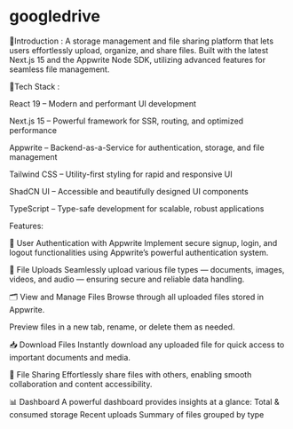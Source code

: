 # googledrive

🤖Introduction :
A storage management and file sharing platform that lets users effortlessly upload, organize, and share files. Built with the latest Next.js 15 and the Appwrite Node SDK, utilizing advanced features for seamless file management.

🚀Tech Stack :

React 19 – Modern and performant UI development

Next.js 15 – Powerful framework for SSR, routing, and optimized performance

Appwrite – Backend-as-a-Service for authentication, storage, and file management

Tailwind CSS – Utility-first styling for rapid and responsive UI

ShadCN UI – Accessible and beautifully designed UI components

TypeScript – Type-safe development for scalable, robust applications

Features: 

🔐 User Authentication with Appwrite
Implement secure signup, login, and logout functionalities using Appwrite’s powerful authentication system.

📁 File Uploads
Seamlessly upload various file types — documents, images, videos, and audio — ensuring secure and reliable data handling.

🗂️ View and Manage Files
Browse through all uploaded files stored in Appwrite.

Preview files in a new tab, rename, or delete them as needed.

📥 Download Files
Instantly download any uploaded file for quick access to important documents and media.

🤝 File Sharing
Effortlessly share files with others, enabling smooth collaboration and content accessibility.

📊 Dashboard
A powerful dashboard provides insights at a glance:
Total & consumed storage
Recent uploads
Summary of files grouped by type
